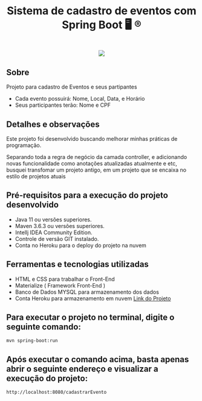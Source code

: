 <h1 align=center>
    <img src="img/Netflix-Brand-Logo.png" alt="">
    <p>Sistema de cadastro de eventos com Spring Boot  🖥️ ®️ </p>
</h1>

<h1 align= center>
	<img 
		src="https://media.giphy.com/media/geu9Q87BGH0a80QtAL/giphy.gif"
	/>
</h1>

## Sobre
Projeto para cadastro de  Eventos e seus partipantes
-  Cada evento possuirá: Nome, Local, Data, e Horário
-  Seus participantes terão: Nome e CPF

## Detalhes e observações
<p>Este projeto foi desenvolvido buscando melhorar minhas práticas de programação.
<p>Separando toda a regra de negócio da camada controller, e adicionando novas funcionalidade como anotações atualizadas atualmente e etc, busquei 
 transfomar um projeto antigo, em um projeto que se encaixa no estilo de projetos atuais

## Pré-requisitos para a execução do projeto desenvolvido
- Java 11 ou versões superiores.
- Maven 3.6.3 ou versões superiores.
- Intellj IDEA Community Edition.
- Controle de versão GIT instalado.
- Conta no Heroku para o deploy do projeto na nuvem

## Ferramentas e tecnologias utilizadas
- HTML e CSS para trabalhar o Front-End
- Materialize ( Framework Front-End )
- Banco de Dados MYSQL para armazenamento dos dados
- Conta Heroku para armazenamento em nuvem [Link do Projeto](https://dashboard.heroku.com/apps/lnovik-eventosapp)

## Para executar o projeto no terminal, digite o seguinte comando:
```
mvn spring-boot:run 
```
## Após executar o comando acima, basta apenas abrir o seguinte endereço e visualizar a execução do projeto:

```
http://localhost:8080/cadastrarEvento
```
